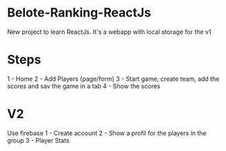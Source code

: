 # Belote-Ranking-ReactJs

New project to learn ReactJs. It's a webapp with local storage for the v1


# Steps

1 - Home
2 - Add Players (page/form)
3 - Start game, create team, add the scores and sav the game in a tab
4 - Show the scores

# V2

Use firebase
1 - Create account
2 - Show a profil for the players in the group
3 - Player Stats
